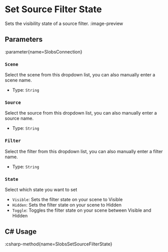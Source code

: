 # Set Source Filter State
Sets the visibility state of a source filter.
:image-preview

## Parameters
:parameter{name=SlobsConnection}

### `Scene`
Select the scene from this dropdown list, you can also manually enter a scene name.

- Type: `String`

### `Source`
Select the source from this dropdown list, you can also manually enter a source name.

- Type: `String`

### `Filter`
Select the filter from this dropdown list, you can also manually enter a filter name.

- Type: `String`

### `State`
Select which state you want to set
- `Visible`: Sets the filter state on your scene to Visible
- `Hidden`: Sets the filter state on your scene to Hidden
- `Toggle`: Toggles the filter state on your scene between Visible and Hidden

## C# Usage
:csharp-method{name=SlobsSetSourceFilterState}